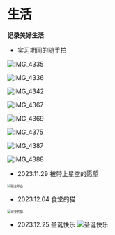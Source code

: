 # 生活

**记录美好生活**

- 实习期间的随手拍

![IMG_4335](./assets/IMG_4335.jpg)

![IMG_4336](./assets/IMG_4336.jpg)

![IMG_4342](./assets/IMG_4342.jpg)

![IMG_4367](./assets/IMG_4367.jpg)

![IMG_4369](./assets/IMG_4369.jpg)

![IMG_4375](./assets/IMG_4375.jpg)

![IMG_4387](./assets/IMG_4387.jpg)

![IMG_4388](./assets/IMG_4388.jpg)

- 2023.11.29 被带上星空的愿望
<img src="./assets/IMG_4569.JPG" alt="硕士毕业" style="zoom: 50%;" />


- 2023.12.04 食堂的猫
<img src="./assets/IMG_4572.jpg" alt="可爱的猫" style="zoom:50%;" />

- 2023.12.25 圣诞快乐
![圣诞快乐](./assets/圣诞.jpeg)